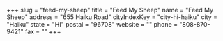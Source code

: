 +++
slug = "feed-my-sheep"
title = "Feed My Sheep"
name = "Feed My Sheep"
address = "655 Haiku Road"
cityIndexKey = "city-hi-haiku"
city = "Haiku"
state = "HI"
postal = "96708"
website = ""
phone = "808-870-9421"
fax = ""
+++

